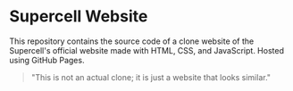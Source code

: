# Supercell Website
This repository contains the source code of a clone website of the Supercell's official website made with HTML, CSS, and JavaScript. Hosted using GitHub Pages. 

> "This is not an actual clone; it is just a website that looks similar."

